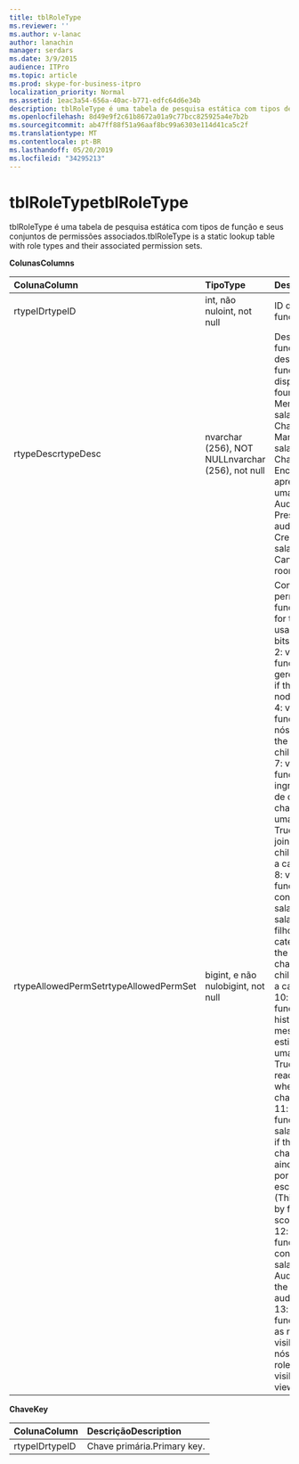 ```yaml
---
title: tblRoleType
ms.reviewer: ''
ms.author: v-lanac
author: lanachin
manager: serdars
ms.date: 3/9/2015
audience: ITPro
ms.topic: article
ms.prod: skype-for-business-itpro
localization_priority: Normal
ms.assetid: 1eac3a54-656a-40ac-b771-edfc64d6e34b
description: tblRoleType é uma tabela de pesquisa estática com tipos de função e seus conjuntos de permissões associados.
ms.openlocfilehash: 8d49e9f2c61b8672a01a9c77bcc825925a4e7b2b
ms.sourcegitcommit: ab47ff88f51a96aaf8bc99a6303e114d41ca5c2f
ms.translationtype: MT
ms.contentlocale: pt-BR
ms.lasthandoff: 05/20/2019
ms.locfileid: "34295213"
---
```

# <a name="tblroletype"></a><span data-ttu-id="e3150-103">tblRoleType</span><span class="sxs-lookup"><span data-stu-id="e3150-103">tblRoleType</span></span>
 
<span data-ttu-id="e3150-104">tblRoleType é uma tabela de pesquisa estática com tipos de função e seus conjuntos de permissões associados.</span><span class="sxs-lookup"><span data-stu-id="e3150-104">tblRoleType is a static lookup table with role types and their associated permission sets.</span></span>
  
<span data-ttu-id="e3150-105">**Colunas**</span><span class="sxs-lookup"><span data-stu-id="e3150-105">**Columns**</span></span>

|<span data-ttu-id="e3150-106">**Coluna**</span><span class="sxs-lookup"><span data-stu-id="e3150-106">**Column**</span></span>|<span data-ttu-id="e3150-107">**Tipo**</span><span class="sxs-lookup"><span data-stu-id="e3150-107">**Type**</span></span>|<span data-ttu-id="e3150-108">**Descrição**</span><span class="sxs-lookup"><span data-stu-id="e3150-108">**Description**</span></span>|
|:-----|:-----|:-----|
|<span data-ttu-id="e3150-109">rtypeID</span><span class="sxs-lookup"><span data-stu-id="e3150-109">rtypeID</span></span>  <br/> |<span data-ttu-id="e3150-110">int, não nulo</span><span class="sxs-lookup"><span data-stu-id="e3150-110">int, not null</span></span>  <br/> |<span data-ttu-id="e3150-111">ID do tipo de função.</span><span class="sxs-lookup"><span data-stu-id="e3150-111">Role type ID.</span></span>  <br/> |
|<span data-ttu-id="e3150-112">rtypeDesc</span><span class="sxs-lookup"><span data-stu-id="e3150-112">rtypeDesc</span></span>  <br/> |<span data-ttu-id="e3150-113">nvarchar (256), NOT NULL</span><span class="sxs-lookup"><span data-stu-id="e3150-113">nvarchar (256), not null</span></span>  <br/> | <span data-ttu-id="e3150-114">Descrição do tipo de função.</span><span class="sxs-lookup"><span data-stu-id="e3150-114">Role type description.</span></span> <span data-ttu-id="e3150-115">Há quatro funções disponíveis:</span><span class="sxs-lookup"><span data-stu-id="e3150-115">There are four available roles:</span></span> <br/>  <span data-ttu-id="e3150-116">Membro: membro da sala de chat</span><span class="sxs-lookup"><span data-stu-id="e3150-116">Member: Chat room member</span></span> <br/>  <span data-ttu-id="e3150-117">Manager: gerente da sala de chat</span><span class="sxs-lookup"><span data-stu-id="e3150-117">Manager: Chat room manager</span></span> <br/>  <span data-ttu-id="e3150-118">Encaixado: apresentador para uma sala de chat do Auditorium</span><span class="sxs-lookup"><span data-stu-id="e3150-118">Voiced: Presenter for an auditorium chat room</span></span> <br/>  <span data-ttu-id="e3150-119">Creator: pode criar salas de chat</span><span class="sxs-lookup"><span data-stu-id="e3150-119">Creator: Can create chat rooms</span></span> <br/> |
|<span data-ttu-id="e3150-120">rtypeAllowedPermSet</span><span class="sxs-lookup"><span data-stu-id="e3150-120">rtypeAllowedPermSet</span></span>  <br/> |<span data-ttu-id="e3150-121">bigint, e não nulo</span><span class="sxs-lookup"><span data-stu-id="e3150-121">bigint, not null</span></span>  <br/> | <span data-ttu-id="e3150-122">Conjunto de permissões para a função.</span><span class="sxs-lookup"><span data-stu-id="e3150-122">Permission set for the role.</span></span> <span data-ttu-id="e3150-123">Os bits usados são:</span><span class="sxs-lookup"><span data-stu-id="e3150-123">The used bits are:</span></span> <br/>  <span data-ttu-id="e3150-124">2: verdadeiro se a função puder gerenciar nós.</span><span class="sxs-lookup"><span data-stu-id="e3150-124">2: True if the role can manage nodes.</span></span> <br/>  <span data-ttu-id="e3150-125">4: verdadeiro se a função puder criar nós filhos.</span><span class="sxs-lookup"><span data-stu-id="e3150-125">4: True if the role can create children nodes.</span></span> <br/>  <span data-ttu-id="e3150-126">7: verdadeiro se a função puder ingressar em uma sala de chat (ou salas de chat dos filhos de uma categoria).</span><span class="sxs-lookup"><span data-stu-id="e3150-126">7: True if the role can join a chat room (or children chat rooms of a category).</span></span> <br/>  <span data-ttu-id="e3150-127">8: verdadeiro se a função puder conversar em uma sala de chat (ou nas salas de chat dos filhos de uma categoria).</span><span class="sxs-lookup"><span data-stu-id="e3150-127">8: True if the role can chat in a chat room (or in children chat rooms of a category).</span></span> <br/>  <span data-ttu-id="e3150-128">10: verdadeiro se a função puder ler o histórico de chats mesmo quando não estiver associado a uma sala de chat.</span><span class="sxs-lookup"><span data-stu-id="e3150-128">10: True if the role can read chat history even when not joined to a chat room.</span></span> <br/>  <span data-ttu-id="e3150-129">11: verdadeiro se a função puder ver a sala de chat.</span><span class="sxs-lookup"><span data-stu-id="e3150-129">11: True if the role can see the chat room.</span></span> <span data-ttu-id="e3150-130">(Isso é ainda mais refinado por fatores como escopo e visibilidade.)</span><span class="sxs-lookup"><span data-stu-id="e3150-130">(This is further refined by factors such as scope and visibility.)</span></span> <br/>  <span data-ttu-id="e3150-131">12: verdadeiro se a função puder conversar em uma sala de chat do Auditorium.</span><span class="sxs-lookup"><span data-stu-id="e3150-131">12: True if the role can chat in an auditorium chat room.</span></span> <br/>  <span data-ttu-id="e3150-132">13: verdadeiro se a função puder ignorar as regras de visibilidade ao exibir nós.</span><span class="sxs-lookup"><span data-stu-id="e3150-132">13: True if the role can bypass visibility rules when viewing nodes.</span></span> <br/> |
   
<span data-ttu-id="e3150-133">**Chave**</span><span class="sxs-lookup"><span data-stu-id="e3150-133">**Key**</span></span>

|<span data-ttu-id="e3150-134">**Coluna**</span><span class="sxs-lookup"><span data-stu-id="e3150-134">**Column**</span></span>|<span data-ttu-id="e3150-135">**Descrição**</span><span class="sxs-lookup"><span data-stu-id="e3150-135">**Description**</span></span>|
|:-----|:-----|
|<span data-ttu-id="e3150-136">rtypeID</span><span class="sxs-lookup"><span data-stu-id="e3150-136">rtypeID</span></span>  <br/> |<span data-ttu-id="e3150-137">Chave primária.</span><span class="sxs-lookup"><span data-stu-id="e3150-137">Primary key.</span></span>  <br/> |
   

